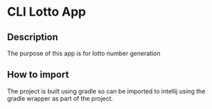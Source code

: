 # CLI Lotto App
## Description
The purpose of this app is for lotto number generation

## How to import
The project is built using gradle so can be imported to intellij using the gradle wrapper as part of the project.